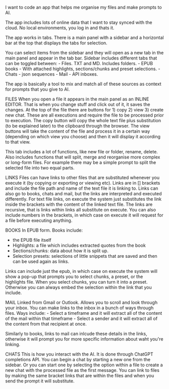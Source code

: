 I want to code an app that helps me organise my files and make prompts to AI.

The app includes lots of online data that I want to stay synced with the cloud. No local environments, you log in and thats it.

The app works in tabs. There is a main panel with a sidebar and a horizontal bar at the top that displays the tabs for selection.

You can select items from the sidebar and they will open as a new tab in the main panel and appear in the tab bar. Sidebar includes different tabs that can be toggled between:
    - Files. TXT and MD. Includes folders.
    - EPUB books - With attached highlights, sections/chunks and preset selections.
    - Chats - json sequences
    - Mail - API inboxes.

The app is basically a tool to mix and match all of these sources as context for prompts that you give to AI. 


FILES
When you open a file it appears in the main panel as an INLINE EDITOR. That is when you change stuff and click out of it, it saves the changes. At the top of the file there are buttons for 1) copy 2) view 3) create new chat. These are all executions and require the file to be processed prior to execution. The copy button will copy the whole text file plus substitution (to be explained later) to the clipboard through the browser. The view buttons will take the content of the file and process it in a certain way (depending on which view you choose) and then it will display it according to that view.
  
This tab includes a lot of functions, like new file or folder, rename, delete. Also includes functions that will split, merge and reorganise more complex or long-form files. For example there may be a simple prompt to split the selected file into two equal parts.

LINKS
Files can have links to other files that are substituted whenever you execute it (by copying or exporting or viewing etc). Links are in [] brackets and include the file path and name of the text file it is linking to. Links can also go to books, chats and mail, but the links are interpreted and executed differently. For text file links, on execute the system just substitutes the link inside the brackets with the content of the linked text file. The links are recursive, that is links within links all substitute on execute. You can also include numbers in the brackets, in which case on execute it will request for a file before executing anything.

BOOKS
In EPUB form. Books include:
  - the EPUB file itself
  - Highlights: a file which includes extracted quotes from the book
  - Sections/chunks: data about how it is split up. 
  - Selection presets: selections of little snippets that are saved and then can be used again as links.

Links can include just the epub, in which case on execute the system will show a pop-up that prompts you to select chunks, a preset, or the highlights file. When you select chunks, you can turn it into a preset. Otherwise you can always embed the selection within the link that you include.

MAIL
Linked from Gmail or Outlook. Allows you to scroll and look through your inbox. You can make links to the inbox in a bunch of ways through files. Ways include: 
    - Select a timeframe and it will extract all of the content of the mail within that timeframe
    - Select a sender and it will extract all of the content from that recipient at once.
  
Similarly to books, links to mail can inlcude these details in the links, otherwise it will prompt you for more specific information about waht you're linking.

CHATS
This is how you interact with the AI. It is done through ChatGPT completions API. You can begin a chat by starting a new one from the sidebar. Or you can start one by selecting the option within a file to create a new chat with the processed file as the first message. You can link to files by making the same bracket links that are within the files and when you send the prompt it will substitute.